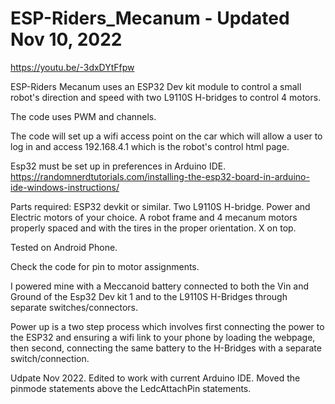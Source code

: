 # ESP-Riders_Mecanum - Updated Nov 10, 2022

https://youtu.be/-3dxDYtFfpw

ESP-Riders Mecanum uses an ESP32 Dev kit module to control a small robot's direction and speed with two L9110S H-bridges to control 4 motors.

The code uses PWM and channels.

The code will set up a wifi access point on the car which will allow a user to log in and access 192.168.4.1 which is the robot's control html page.

Esp32 must be set up in preferences in Arduino IDE. https://randomnerdtutorials.com/installing-the-esp32-board-in-arduino-ide-windows-instructions/

Parts required:
ESP32 devkit or similar.
Two L9110S H-bridge.
Power and Electric motors of your choice.
A robot frame and 4 mecanum motors properly spaced and with the tires in the proper orientation.  X on top.

Tested on Android Phone.

Check the code for pin to motor assignments.

I powered mine with a Meccanoid battery connected to both the Vin and Ground of the Esp32 Dev kit 1 and to the L9110S H-Bridges through separate 
switches/connectors.  

Power up is a two step process which involves first connecting the power to the ESP32 and ensuring a wifi link to your phone by loading the webpage,
then second, connecting the same battery to the H-Bridges with a separate switch/connection.

Udpate Nov 2022.  Edited to work with current Arduino IDE. Moved the pinmode statements above the LedcAttachPin statements.
